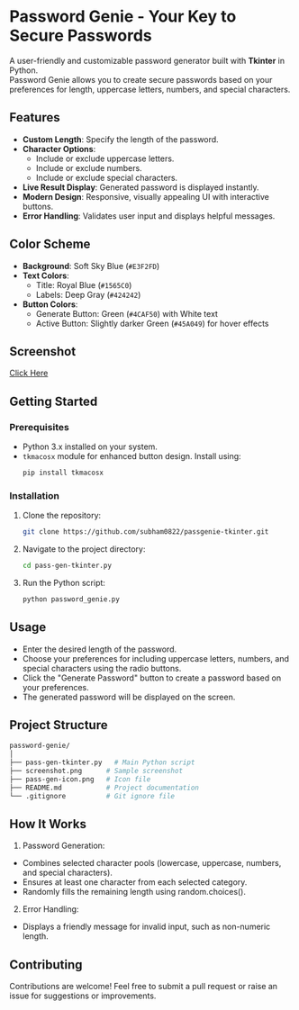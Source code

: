 # Password Genie - Your Key to Secure Passwords

A user-friendly and customizable password generator built with **Tkinter** in Python.  
Password Genie allows you to create secure passwords based on your preferences for length, uppercase letters, numbers, and special characters.

## Features
- **Custom Length**: Specify the length of the password.
- **Character Options**: 
  - Include or exclude uppercase letters.
  - Include or exclude numbers.
  - Include or exclude special characters.
- **Live Result Display**: Generated password is displayed instantly.
- **Modern Design**: Responsive, visually appealing UI with interactive buttons.
- **Error Handling**: Validates user input and displays helpful messages.

## Color Scheme
- **Background**: Soft Sky Blue (`#E3F2FD`)
- **Text Colors**:
  - Title: Royal Blue (`#1565C0`)
  - Labels: Deep Gray (`#424242`)
- **Button Colors**:
  - Generate Button: Green (`#4CAF50`) with White text
  - Active Button: Slightly darker Green (`#45A049`) for hover effects

## Screenshot
[Click Here](screenshot.png)

## Getting Started

### Prerequisites
- Python 3.x installed on your system.
- `tkmacosx` module for enhanced button design. Install using:
  ```bash
  pip install tkmacosx
### Installation
1. Clone the repository:
   ```bash
   git clone https://github.com/subham0822/passgenie-tkinter.git

2. Navigate to the project directory:
   ```bash
   cd pass-gen-tkinter.py

3. Run the Python script:
   ```bash
   python password_genie.py

## Usage
- Enter the desired length of the password.
- Choose your preferences for including uppercase letters, numbers, and special characters using the radio buttons.
- Click the "Generate Password" button to create a password based on your preferences.
- The generated password will be displayed on the screen.

## Project Structure
  ```bash
  password-genie/
│
├── pass-gen-tkinter.py   # Main Python script
├── screenshot.png      # Sample screenshot
├── pass-gen-icon.png   # Icon file
├── README.md           # Project documentation
└── .gitignore          # Git ignore file
```
## How It Works
1. Password Generation:
  - Combines selected character pools (lowercase, uppercase, numbers, and special characters).
  - Ensures at least one character from each selected category.
  - Randomly fills the remaining length using random.choices().
2. Error Handling:
  - Displays a friendly message for invalid input, such as non-numeric length.

## Contributing
Contributions are welcome! Feel free to submit a pull request or raise an issue for suggestions or improvements.
